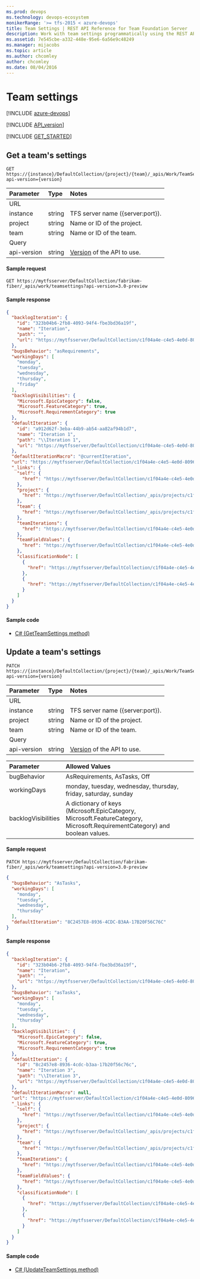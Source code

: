 ```yaml
---
ms.prod: devops
ms.technology: devops-ecosystem
monikerRange: '>= tfs-2015 < azure-devops'
title: Team Settings | REST API Reference for Team Foundation Server
description: Work with team settings programmatically using the REST APIs for Team Foundation Server.
ms.assetid: 7e545cbe-a332-448e-95e6-6a56e9c48249
ms.manager: mijacobs
ms.topic: article
ms.author: chcomley
author: chcomley
ms.date: 08/04/2016
---
```


# Team settings

[!INCLUDE [azure-devops](../_data/azure-devops-message.md)]

[!INCLUDE [API_version](../_data/version2-preview1.md)]

[!INCLUDE [GET_STARTED](../_data/get-started.md)]

## Get a team's settings
<a id="GetTeamSettings"></a>

```
GET https://{instance}/DefaultCollection/{project}/{team}/_apis/Work/TeamSettings?api-version={version}
```

| Parameter  | Type     | Notes
|:-----------|:---------|:----------------------------------------------------------------------------------------------------------------------------
| URL
| instance   | string   | TFS server name ({server:port}).
| project    | string   | Name or ID of the project.
| team       | string   | Name or ID of the team.
| Query
| api-version | string  | [Version](../../concepts/rest-api-versioning.md) of the API to use.

#### Sample request

```
GET https://mytfsserver/DefaultCollection/fabrikam-fiber/_apis/work/teamsettings?api-version=3.0-preview
```

#### Sample response

```json
{
  "backlogIteration": {
    "id": "323b04b6-2fb8-4093-94f4-fbe3bd36a19f",
    "name": "Iteration",
    "path": "",
    "url": "https://mytfsserver/DefaultCollection/c1f04a4e-c4e5-4e0d-8096-e5f9fd214bfb/_apis/wit/classificationNodes/Iterations"
  },
  "bugsBehavior": "asRequirements",
  "workingDays": [
    "monday",
    "tuesday",
    "wednesday",
    "thursday",
    "friday"
  ],
  "backlogVisibilities": {
    "Microsoft.EpicCategory": false,
    "Microsoft.FeatureCategory": true,
    "Microsoft.RequirementCategory": true
  },
  "defaultIteration": {
    "id": "a912d62f-3eba-44b9-ab54-aa82af94b1d7",
    "name": "Iteration 1",
    "path": "\\Iteration 1",
    "url": "https://mytfsserver/DefaultCollection/c1f04a4e-c4e5-4e0d-8096-e5f9fd214bfb/_apis/wit/classificationNodes/Iterations/Iteration%201"
  },
  "defaultIterationMacro": "@currentIteration",
  "url": "https://mytfsserver/DefaultCollection/c1f04a4e-c4e5-4e0d-8096-e5f9fd214bfb/3e9700ae-46cb-4ee3-ad77-3a1b1ae99572/_apis/work/teamsettings",
  "_links": {
    "self": {
      "href": "https://mytfsserver/DefaultCollection/c1f04a4e-c4e5-4e0d-8096-e5f9fd214bfb/3e9700ae-46cb-4ee3-ad77-3a1b1ae99572/_apis/work/teamsettings"
    },
    "project": {
      "href": "https://mytfsserver/DefaultCollection/_apis/projects/c1f04a4e-c4e5-4e0d-8096-e5f9fd214bfb"
    },
    "team": {
      "href": "https://mytfsserver/DefaultCollection/_apis/projects/c1f04a4e-c4e5-4e0d-8096-e5f9fd214bfb/teams/3e9700ae-46cb-4ee3-ad77-3a1b1ae99572"
    },
    "teamIterations": {
      "href": "https://mytfsserver/DefaultCollection/c1f04a4e-c4e5-4e0d-8096-e5f9fd214bfb/3e9700ae-46cb-4ee3-ad77-3a1b1ae99572/_apis/work/teamsettings/iterations"
    },
    "teamFieldValues": {
      "href": "https://mytfsserver/DefaultCollection/c1f04a4e-c4e5-4e0d-8096-e5f9fd214bfb/3e9700ae-46cb-4ee3-ad77-3a1b1ae99572/_apis/work/teamsettings/teamfieldvalues"
    },
    "classificationNode": [
      {
        "href": "https://mytfsserver/DefaultCollection/c1f04a4e-c4e5-4e0d-8096-e5f9fd214bfb/_apis/wit/classificationNodes/Iterations"
      },
      {
        "href": "https://mytfsserver/DefaultCollection/c1f04a4e-c4e5-4e0d-8096-e5f9fd214bfb/_apis/wit/classificationNodes/Iterations/Iteration%201"
      }
    ]
  }
}
```


#### Sample code

* [C# (GetTeamSettings method)](https://github.com/Microsoft/vsts-dotnet-samples/blob/master/ClientLibrary/Snippets/Microsoft.TeamServices.Samples.Client/Work/TeamSettingsSample.cs#L15)

## Update a team's settings
<a id="SetTeamSettings"></a>

```no-highlight
PATCH https://{instance}/DefaultCollection/{project}/{team}/_apis/Work/TeamSettings?api-version={version}
```

| Parameter  | Type     | Notes
|:-----------|:---------|:----------------------------------------------------------------------------------------------------------------------------
| URL
| instance   | string   | TFS server name ({server:port}).
| project    | string   | Name or ID of the project.
| team       | string   | Name or ID of the team.
| Query
| api-version | string  | [Version](../../concepts/rest-api-versioning.md) of the API to use.

| Parameter  	| Allowed Values
|:-----------	|:---------
| bugBehavior	| AsRequirements, AsTasks, Off
| workingDays   | monday, tuesday, wednesday, thursday, friday, saturday, sunday
| backlogVisibilities | A dictionary of keys (Microsoft.EpicCategory, Microsoft.FeatureCategory, Microsoft.RequirementCategory) and boolean values.

#### Sample request

```
PATCH https://mytfsserver/DefaultCollection/fabrikam-fiber/_apis/work/teamsettings?api-version=3.0-preview
```
```json
{
  "bugsBehavior": "AsTasks",
  "workingDays": [
    "monday",
    "tuesday",
    "wednesday",
    "thursday"
  ],
  "defaultIteration": "8C2457E8-8936-4CDC-B3AA-17B20F56C76C"
}
```

#### Sample response

```json
{
  "backlogIteration": {
    "id": "323b04b6-2fb8-4093-94f4-fbe3bd36a19f",
    "name": "Iteration",
    "path": "",
    "url": "https://mytfsserver/DefaultCollection/c1f04a4e-c4e5-4e0d-8096-e5f9fd214bfb/_apis/wit/classificationNodes/Iterations"
  },
  "bugsBehavior": "asTasks",
  "workingDays": [
    "monday",
    "tuesday",
    "wednesday",
    "thursday"
  ],
  "backlogVisibilities": {
    "Microsoft.EpicCategory": false,
    "Microsoft.FeatureCategory": true,
    "Microsoft.RequirementCategory": true
  },
  "defaultIteration": {
    "id": "8c2457e8-8936-4cdc-b3aa-17b20f56c76c",
    "name": "Iteration 3",
    "path": "\\Iteration 3",
    "url": "https://mytfsserver/DefaultCollection/c1f04a4e-c4e5-4e0d-8096-e5f9fd214bfb/_apis/wit/classificationNodes/Iterations/Iteration%203"
  },
  "defaultIterationMacro": null,
  "url": "https://mytfsserver/DefaultCollection/c1f04a4e-c4e5-4e0d-8096-e5f9fd214bfb/3e9700ae-46cb-4ee3-ad77-3a1b1ae99572/_apis/work/teamsettings",
  "_links": {
    "self": {
      "href": "https://mytfsserver/DefaultCollection/c1f04a4e-c4e5-4e0d-8096-e5f9fd214bfb/3e9700ae-46cb-4ee3-ad77-3a1b1ae99572/_apis/work/teamsettings"
    },
    "project": {
      "href": "https://mytfsserver/DefaultCollection/_apis/projects/c1f04a4e-c4e5-4e0d-8096-e5f9fd214bfb"
    },
    "team": {
      "href": "https://mytfsserver/DefaultCollection/_apis/projects/c1f04a4e-c4e5-4e0d-8096-e5f9fd214bfb/teams/3e9700ae-46cb-4ee3-ad77-3a1b1ae99572"
    },
    "teamIterations": {
      "href": "https://mytfsserver/DefaultCollection/c1f04a4e-c4e5-4e0d-8096-e5f9fd214bfb/3e9700ae-46cb-4ee3-ad77-3a1b1ae99572/_apis/work/teamsettings/iterations"
    },
    "teamFieldValues": {
      "href": "https://mytfsserver/DefaultCollection/c1f04a4e-c4e5-4e0d-8096-e5f9fd214bfb/3e9700ae-46cb-4ee3-ad77-3a1b1ae99572/_apis/work/teamsettings/teamfieldvalues"
    },
    "classificationNode": [
      {
        "href": "https://mytfsserver/DefaultCollection/c1f04a4e-c4e5-4e0d-8096-e5f9fd214bfb/_apis/wit/classificationNodes/Iterations"
      },
      {
        "href": "https://mytfsserver/DefaultCollection/c1f04a4e-c4e5-4e0d-8096-e5f9fd214bfb/_apis/wit/classificationNodes/Iterations/Iteration%203"
      }
    ]
  }
}
```


#### Sample code

* [C# (UpdateTeamSettings method)](https://github.com/Microsoft/vsts-dotnet-samples/blob/master/ClientLibrary/Snippets/Microsoft.TeamServices.Samples.Client/Work/TeamSettingsSample.cs#L34)